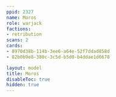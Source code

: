 ```yaml
---
ppid: 2327
name: Moros
role: warjack
factions:
- retribution
scans: 2
cards:
- 8970d38b-114b-3ee6-a64e-52f7ddad858d
- 82b0b9e8-380c-3c5d-b5d0-b4ddae1d6678

layout: model
title: Moros
disableToc: true
hidden: true
---
```

